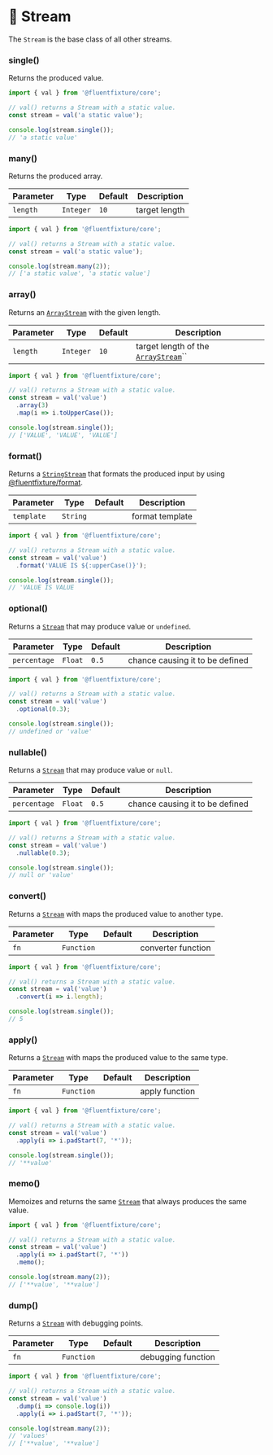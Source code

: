 # 🧡 Stream

The `Stream` is the base class of all other streams.

### single()

Returns the produced value.

```typescript
import { val } from '@fluentfixture/core';

// val() returns a Stream with a static value.
const stream = val('a static value');

console.log(stream.single());
// 'a static value'
```

### many()

Returns the produced array.

| Parameter | Type      | Default | Description   |
| --------- | --------- | ------- | ------------- |
| `length`  | `Integer` | `10`    | target length |

```typescript
import { val } from '@fluentfixture/core';

// val() returns a Stream with a static value.
const stream = val('a static value');

console.log(stream.many(2));
// ['a static value', 'a static value']
```

### array()

Returns an [`ArrayStream`](array-stream.md) with the given length.

| Parameter | Type      | Default | Description                                             |
| --------- | --------- | ------- | ------------------------------------------------------- |
| `length`  | `Integer` | `10`    | target length of the [`ArrayStream`](array-stream.md)`` |

```typescript
import { val } from '@fluentfixture/core';

// val() returns a Stream with a static value.
const stream = val('value')
  .array(3)
  .map(i => i.toUpperCase());

console.log(stream.single());
// ['VALUE', 'VALUE', 'VALUE']
```

### format()

Returns a [`StringStream`](string-stream.md) that formats the produced input by using [@fluentfixture/format](../../fluentfixture-format/).

| Parameter  | Type     | Default | Description     |
| ---------- | -------- | ------- | --------------- |
| `template` | `String` |         | format template |

```typescript
import { val } from '@fluentfixture/core';

// val() returns a Stream with a static value.
const stream = val('value')
  .format('VALUE IS ${:upperCase()}');

console.log(stream.single());
// 'VALUE IS VALUE
```

### optional()

Returns a [`Stream`](stream.md) that may produce value or `undefined`.

| Parameter    | Type    | Default | Description                     |
| ------------ | ------- | ------- | ------------------------------- |
| `percentage` | `Float` | `0.5`   | chance causing it to be defined |

```typescript
import { val } from '@fluentfixture/core';

// val() returns a Stream with a static value.
const stream = val('value')
  .optional(0.3);

console.log(stream.single());
// undefined or 'value'
```

### nullable()

Returns a [`Stream`](stream.md) that may produce value or `null`.

| Parameter    | Type    | Default | Description                     |
| ------------ | ------- | ------- | ------------------------------- |
| `percentage` | `Float` | `0.5`   | chance causing it to be defined |

```typescript
import { val } from '@fluentfixture/core';

// val() returns a Stream with a static value.
const stream = val('value')
  .nullable(0.3);

console.log(stream.single());
// null or 'value'
```

### convert()

Returns a [`Stream`](stream.md) with maps the produced value to another type.

| Parameter | Type       | Default | Description        |
| --------- | ---------- | ------- | ------------------ |
| `fn`      | `Function` |         | converter function |

```typescript
import { val } from '@fluentfixture/core';

// val() returns a Stream with a static value.
const stream = val('value')
  .convert(i => i.length);

console.log(stream.single());
// 5
```

### apply()

Returns a [`Stream`](stream.md) with maps the produced value to the same type.

| Parameter | Type       | Default | Description    |
| --------- | ---------- | ------- | -------------- |
| `fn`      | `Function` |         | apply function |

```typescript
import { val } from '@fluentfixture/core';

// val() returns a Stream with a static value.
const stream = val('value')
  .apply(i => i.padStart(7, '*'));

console.log(stream.single());
// '**value'
```

### memo()

Memoizes and returns the same [`Stream`](stream.md) that always produces the same value.

```typescript
import { val } from '@fluentfixture/core';

// val() returns a Stream with a static value.
const stream = val('value')
  .apply(i => i.padStart(7, '*'))
  .memo();

console.log(stream.many(2));
// ['**value', '**value']
```

### dump()

Returns a [`Stream`](stream.md) with debugging points.

| Parameter | Type       | Default | Description        |
| --------- | ---------- | ------- | ------------------ |
| `fn`      | `Function` |         | debugging function |

```typescript
import { val } from '@fluentfixture/core';

// val() returns a Stream with a static value.
const stream = val('value')
  .dump(i => console.log(i))
  .apply(i => i.padStart(7, '*'));

console.log(stream.many(2));
// 'values'
// ['**value', '**value']
```
